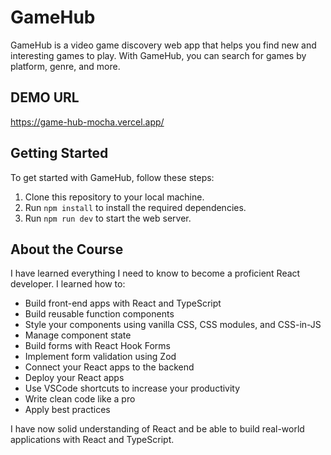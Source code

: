 # GameHub

GameHub is a video game discovery web app that helps you find new and interesting games to play. With GameHub, you can search for games by platform, genre, and more.

## DEMO URL

https://game-hub-mocha.vercel.app/

## Getting Started

To get started with GameHub, follow these steps:

1. Clone this repository to your local machine.
2. Run `npm install` to install the required dependencies.
3. Run `npm run dev` to start the web server.

## About the Course

I have learned everything I need to know to become a proficient React developer. I learned how to:

- Build front-end apps with React and TypeScript
- Build reusable function components
- Style your components using vanilla CSS, CSS modules, and CSS-in-JS
- Manage component state
- Build forms with React Hook Forms
- Implement form validation using Zod
- Connect your React apps to the backend
- Deploy your React apps
- Use VSCode shortcuts to increase your productivity
- Write clean code like a pro
- Apply best practices

I have now solid understanding of React and be able to build real-world applications with React and TypeScript.
